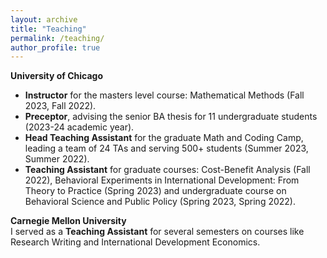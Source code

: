 ```yaml
---
layout: archive
title: "Teaching"
permalink: /teaching/
author_profile: true
---
```


**University of Chicago**
* **Instructor** for the masters level course: Mathematical Methods (Fall 2023, Fall 2022).
* **Preceptor**, advising the senior BA thesis for 11 undergraduate students (2023-24 academic year).
* **Head Teaching Assistant** for the graduate Math and Coding Camp, leading a team of 24 TAs and serving 500+ students (Summer 2023, Summer 2022).
* **Teaching Assistant** for graduate courses: Cost-Benefit Analysis (Fall 2022), Behavioral Experiments in International Development: From Theory to Practice (Spring 2023) and undergraduate course on Behavioral Science and Public Policy (Spring 2023, Spring 2022).

**Carnegie Mellon University**  
I served as a **Teaching Assistant** for several semesters on courses like Research Writing and International Development Economics.
